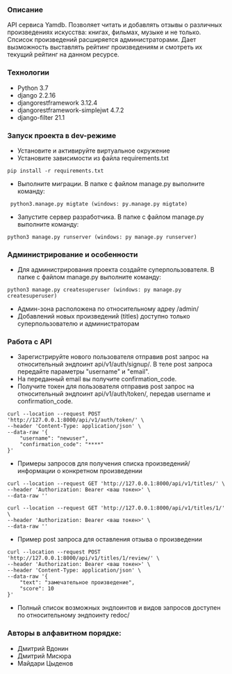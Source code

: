 
### Описание
API сервиса Yamdb. Позволяет читать и добавлять отзывы о различных произведениях искусства: книгах, фильмах, музыке и не только. Спсисок произведений расширяется администраторами. Дает вызможность выставлять рейтинг произведениям и смотреть их текущий рейтинг на данном ресурсе.
### Технологии
- Python 3.7
- django 2.2.16
- djangorestframework 3.12.4
- djangorestframework-simplejwt 4.7.2
- django-filter 21.1
### Запуск проекта в dev-режиме
- Установите и активируйте виртуальное окружение
- Установите зависимости из файла requirements.txt
```
pip install -r requirements.txt
``` 
- Выполните миграции. В папке с файлом manage.py выполните команду:
```
 python3.manage.py migtate (windows: py.manage.py migtate)
 ```
- Запустите сервер разработчика. В папке с файлом manage.py выполните команду:
```
python3 manage.py runserver (windows: py manage.py runserver)
```
### Администрирование и особенности
- Для администрирования проекта создайте суперпользователя. В папке с файлом manage.py выполните команду:
```
python3 manage.py createsuperuser (windows: py manage.py createsuperuser)
```
- Админ-зона расположена по относительному адреу /admin/
- Добавлений новых произведений (titles) доступно только суперпользователю и администраторам
### Работа с API
- Зарегистрируйте нового пользователя отправив post запрос на относительный эндпоинт api/v1/auth/signup/. В теле post запроса передайте параметры "username" и "email".
- На переданный email вы получите confirmation_code.
- Получите токен для пользователя отправив post запрос на относительный эндпоинт api/v1/auth/token/, передав username и confirmation_code.
```
curl --location --request POST 'http://127.0.0.1:8000/api/v1/auth/token/' \
--header 'Content-Type: application/json' \
--data-raw '{
    "username": "newuser",
    "confirmation_code": "****"
}'
```
- Примеры запросов для получения списка произведений/информации о конкретном произведении
```
curl --location --request GET 'http://127.0.0.1:8000/api/v1/titles/' \
--header 'Authorization: Bearer <ваш токен>' \
--data-raw ''
```
```
curl --location --request GET 'http://127.0.0.1:8000/api/v1/titles/1/' \
--header 'Authorization: Bearer <ваш токен>' \
--data-raw ''
```
- Пример post запроса для оставления отзыва о произведении
```
curl --location --request POST 'http://127.0.0.1:8000/api/v1/titles/1/review/' \
--header 'Authorization: Bearer <ваш токен>' \
--header 'Content-Type: application/json' \
--data-raw '{
    "text": "замечательное произведение",
    "score": 10
}'
```
- Полный список возможных эндпоинтов и видов запросов доступен по относительному эндпоинту redoc/

### Авторы в алфавитном порядке:
- Дмитрий Вдонин
- Дмитрий Мисюра
- Майдари Цыденов
